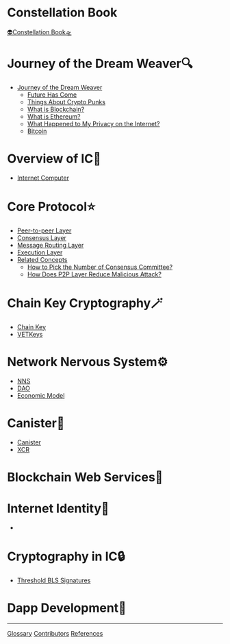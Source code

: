 # Constellation Book
[👽Constellation Book🛸](./about.md)

# Journey of the Dream Weaver🔍

- [Journey of the Dream Weaver](0.JourneytoWeb3/JourneyoftheDreamWeaver.md)
  - [Future Has Come](0.JourneytoWeb3/NavigatingtheFrontiersofTomorrow.md)
  - [Things About Crypto Punks](0.JourneytoWeb3/ThingsaboutCryptoPunks.md)
  - [What is Blockchain?](0.JourneytoWeb3/WhatistheBlockchain.md)
  - [What is Ethereum?](0.JourneytoWeb3/WhatisEthereum.md)
  - [What Happened to My Privacy on the Internet?](0.JourneytoWeb3/Whathappenedtomyprivacyontheinternet.md)
  - [Bitcoin](0.JourneytoWeb3/Bitcoin.md)

# Overview of IC📡
- [Internet Computer](./1.OverviewofIC/1.md)

# Core Protocol⭐
- [Peer-to-peer Layer](./2.CoreProtocol/P2Player.md)
- [Consensus Layer](./2.CoreProtocol/IntroductiontoConsensusLayer.md)
- [Message Routing Layer](./2.CoreProtocol/Messageroutinglayer.md)
- [Execution Layer](./2.CoreProtocol/executionLayer.md)
- [Related Concepts](./2.CoreProtocol/Relatedconcepts/Introduction.md)
  - [How to Pick the Number of Consensus Committee?](./2.CoreProtocol/Relatedconcepts/HowToPickNumberInConsensus.md)
  - [How Does P2P Layer Reduce Malicious Attack?](./2.CoreProtocol/Relatedconcepts/P2PLayerAndMaliciousAttack.md)

# Chain Key Cryptography🪄
- [Chain Key](./3.ChainKey/)
- [VETKeys](./3.ChainKey/VETkeys.md)

# Network Nervous System⚙️
- [NNS]()
- [DAO]()
- [Economic Model]()

# Canister🫙
- [Canister]()
- [XCR]()

# Blockchain Web Services🎯


# Internet Identity🔑
- []()


# Cryptography in IC🔒
- [Threshold BLS Signatures]()


# Dapp Development🌟


---
[Glossary](./Glossary.md)
[Contributors](./Contributors.md)
[References](./References.md)
